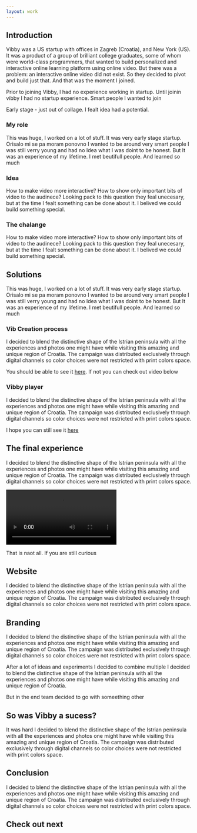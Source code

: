 ```yaml
---
layout: work
---
```


<TitleSection
  title="Vibby"
  subtitle="Interactive video platform startup"
  accentColor="#538AFF"
/>

<HeroSection
  heroImage="stjepangrgic-project-vibby-cover-image.jpg"
  bgImage=""
  bgColor="linear-gradient(180deg, #2CA3FF 0%, #6A7BFF 100%)"
/>

<div class="content full-width grid">
  <ProjectInfo
    period="2015"
    platform="Web"
    role="Digital Product Designer"
  />

## Introduction
Vibby was a US startup with offices in Zagreb (Croatia), and New York (US). It was a product of a group of brilliant college graduates, some of whom were world-class programmers, that wanted to build personalized and interactive online learning platform using online video. But there was a problem: an interactive online video did not exist. So they decided to pivot and build just that. And that was the moment I joined.

Prior to joining Vibby, I had no experience working in startup. 
Until joinin vibby I had no startup experience. 
Smart people
I wanted to join

Early stage  - just out of collage. I fealt idea had a potential.

### My role
This was huge, I worked on a lot of stuff. It was very early stage startup.
Orisalo mi se pa moram ponovno
I wanted to be around very smart people I was still verry young and had no Idea what I was doint to be honest. But It was an experience of my lifetime. I met beutifull people. And learned so much

<div class="idea full-width grid">

### Idea
How to make video more interactive? How to show only important bits of video to the audinece? Looking pack to this question they feal unecesary, but at the time I fealt something can be done about it. I belived we could build something special.

<figure class="grid-width fix-img">
  <simg name="stjepangrgic-project-vibby-idea.jpg" />
</figure>	

### The chalange
How to make video more interactive? How to show only important bits of video to the audinece? Looking pack to this question they feal unecesary, but at the time I fealt something can be done about it. I belived we could build something special.

</div> <!-- Idea -->

## Solutions
This was huge, I worked on a lot of stuff. It was very early stage startup.
Orisalo mi se pa moram ponovno
I wanted to be around very smart people I was still verry young and had no Idea what I was doint to be honest. But It was an experience of my lifetime. I met beutifull people. And learned so much

<div class="solutions full-width grid">

### Vib Creation process
I decided to blend the distinctive shape of the Istrian peninsula with all the experiences and photos one might have while visiting this amazing and unique region of Croatia. The campaign was distributed exclusively through digital channels so color choices were not restricted with print colors space.

<figure class="full-width fix-img center" style="max-width: 1300px;">
  <simg name="stjepangrgic-project-vibby-vib-creation-process.jpg" />
</figure>

You should be able to see it [here](here). If not you can check out video below

</div>

<div class="block full-width grid">

### Vibby player
I decided to blend the distinctive shape of the Istrian peninsula with all the experiences and photos one might have while visiting this amazing and unique region of Croatia. The campaign was distributed exclusively through digital channels so color choices were not restricted with print colors space.
	
<figure class="full-width fix-img center" style="max-width: 1795px;">
  <simg name="stjepangrgic-project-vibby-player.jpg" />
</figure>

I hope you can still see it [here](here)

</div> <!-- Block -->

## The final experience
I decided to blend the distinctive shape of the Istrian peninsula with all the experiences and photos one might have while visiting this amazing and unique region of Croatia. The campaign was distributed exclusively through digital channels so color choices were not restricted with print colors space.

<video class="video" loop controls>
  <source src="/vibby-how-it-works.mp4" type="video/mp4">
  Your browser does not support HTML5 video.
</video>

That is naot all. If you are still curious

<div class="gradient full-width grid">

## Website
I decided to blend the distinctive shape of the Istrian peninsula with all the experiences and photos one might have while visiting this amazing and unique region of Croatia. The campaign was distributed exclusively through digital channels so color choices were not restricted with print colors space.

<figure class="full-width fix-img center" style="max-width: 1426px;">
  <simg name="stjepangrgic-project-vibby-website.jpg" />
</figure>
</div>

## Branding
I decided to blend the distinctive shape of the Istrian peninsula with all the experiences and photos one might have while visiting this amazing and unique region of Croatia. The campaign was distributed exclusively through digital channels so color choices were not restricted with print colors space.

<figure class="grid-width fix-img">
  <simg name="stjepangrgic-project-vibby-logo-ideas.jpg" />
</figure>

After a lot of ideas and experiments I decided to combine multiple I decided to blend the distinctive shape of the Istrian peninsula with all the experiences and photos one might have while visiting this amazing and unique region of Croatia.

<figure class="grid-width fix-img"">
  <simg name="stjepangrgic-project-vibby-logo-conception.jpg" />
</figure>

<figure class="grid-width fix-img"">
  <simg name="stjepangrgic-project-vibby-logo-unaccepted.jpg" />
</figure>

But in the end team decided to go with someething other

<figure class="grid-width fix-img"">
  <simg name="stjepangrgic-project-vibby-logo-accepted.jpg" />
</figure>

<div class="full-width grid conclusion">

## So was Vibby a sucess?
It was hard I decided to blend the distinctive shape of the Istrian peninsula with all the experiences and photos one might have while visiting this amazing and unique region of Croatia. The campaign was distributed exclusively through digital channels so color choices were not restricted with print colors space.

## Conclusion
I decided to blend the distinctive shape of the Istrian peninsula with all the experiences and photos one might have while visiting this amazing and unique region of Croatia. The campaign was distributed exclusively through digital channels so color choices were not restricted with print colors space.

## Check out next

<div class="grid-width next-project">
  <ProjectCard
    url="/work/share-istria"
    title="Share Istria"
    description="Creative Tourism Campaign"
    period="2016"
    image="stjepangrgic-shareistria-card.jpg"
    linkText="Read the case study"
    :tags="['Branding', 'Icons', 'Web Application', 'Corporate Site']"
    underlinColor="#0082AF"/>
</div>

</div>



</div> <!-- Content -->

<script>
import slink from '@/theme/components/slink.vue'
import simg from '@/theme/components/simg.vue'
import ProjectHeader from '@/theme/components/ProjectHeader.vue'
import TitleSection from '@/theme/components/TitleSection.vue'
import HeroSection from '@/theme/components/HeroSection.vue'
import ProjectCard from '@/theme/components/ProjectCard.vue'
import ProjectInfo from '@/theme/components/ProjectInfo.vue'

export default {
  components: {
    slink, ProjectHeader, simg, TitleSection, HeroSection, ProjectCard, ProjectInfo
  }
  
}

</script>

<style lang="stylus" scoped>

.idea
	background-color #32333D
	margin-top 4rem
	padding-bottom 4rem
	h3, p
		color #fff
	p
		opacity 0.9
	figure 
		margin-bottom 0

.block
	background-color #E7F5FF
	margin-top 4rem
	padding-bottom 4rem
	
.video
	width 100%
	margin-top 2rem
	margin-bottom 2rem

</style>